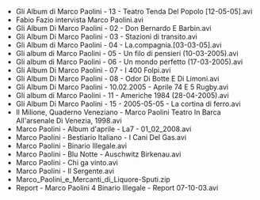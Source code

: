 * Gli Album di Marco Paolini - 13 - Teatro Tenda Del Popolo [12-05-05].avi
* Fabio Fazio intervista Marco Paolini.avi
* Gli Album Di Marco Paolini - 02 - Don Bernardo E Barbin.avi
* Gli Album Di Marco Paolini - 03 - Stazioni di transito.avi
* Gli Album di Marco Paolini - 04 - La.compagnia.[03-03-05].avi
* Gli album di Marco Paolini - 05 - Un filo di pensieri (10-03-2005).avi
* Gli album di Marco Paolini - 06 - Un mondo perfetto (17-03-2005).avi
* Gli Album Di Marco Paolini - 07 - I 400 Folpi.avi
* Gli Album Di Marco Paolini - 08 - Odor Di Botte E Di Limoni.avi
* Gli Album Di Marco Paolini - 10.02.2005 - Aprile 74 E 5 Rugby.avi
* Gli album di Marco Paolini - 11 - Americhe 1984 (28-04-2005).avi
* Gli Album Di Marco Paolini - 15 - 2005-05-05 - La cortina di ferro.avi
* Il Milione, Quaderno Veneziano - Marco Paolini Teatro In Barca All'arsenale Di Venezia, 1998.avi
* Marco Paolini - Album d'aprile - La7 - 01_02_2008.avi
* Marco Paolini - Bestiario Italiano - I Cani Del Gas.avi
* Marco Paolini - Binario Illegale.avi
* Marco Paolini - Blu Notte - Auschwitz Birkenau.avi
* Marco Paolini - Chi ga vinto.avi
* Marco Paolini - Il Sergente.avi
* Marco_Paolini_e_Mercanti_di_Liquore-Sputi.zip
* Report - Marco Paolini 4 Binario Illegale - Report 07-10-03.avi
